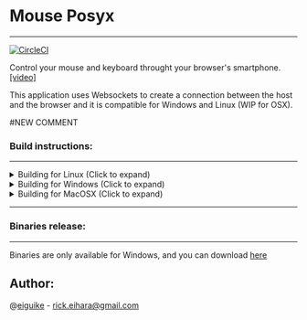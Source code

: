 # Mouse Posyx
---
[![CircleCI](https://circleci.com/gh/eiguike/mouse-posyx/tree/master.svg?style=svg)](https://circleci.com/gh/eiguike/mouse-posyx/tree/master)

Control your mouse and keyboard throught your browser's smartphone. [[video]](https://www.youtube.com/watch?v=foAUzgEAnbc)

This application uses Websockets to create a connection between the host
and the browser and it is compatible for Windows and Linux (WIP for OSX).

#NEW COMMENT

### Build instructions:
---
<details>
    <summary>
Building for Linux (Click to expand)
    </summary>
1. Clone this repository

```
 $ git clone https://github.com/eiguike/mouse-posyx.git
```

2. Install the prerequisites packages:
```
$ sudo apt install cmake zlib1g-dev libx11-dev libxtst-dev
```

3. Initialize submodule folder and update it

```
 $ git submodule init; git submodule update
```

4. Build libwebsockets and install

```
 $ cd libwebsockets;mkdir build;cd build;cmake ..;make; sudo make install;
```
5. In mouse-posyx's folders, execute the following commands to build:

```
 $ mkdir build; cd build
 $ cmake ..
 $ make
```

6. Copy libwebsockets's implementations to the proper folder
```
$ sudo cp /usr/local/lib/libwebsockets* /usr/lib
```

7. Execute the application
```
$ ./mouse-posyx
```

8. Access the application throught IP:8000 in your favorite browser.
9. Enjoy!

</details>

<details>
    <summary>
Building for Windows (Click to expand)
    </summary>
1. Install OpenSSL, cmake and Visual Studio

2. Clone this repository

3. Build and install libwebsockets

4. In root folder, create a 'build' folder
```
 md build; cd build
```

5a. Prepare the development enviroment to compile
```
 cmake .. -G "NMake Makefiles" -DCMAKE_BUILD_TYPE=RELEASE
```
5b. Prepare the development enviroment to compile, with OpenSSL activated:
```
 cmake .. -G "NMake Makefiles" -DCMAKE_BUILD_TYPE=RELEASE -DUSE_SSL=TRUE
```

6. Compile
```
 nmake
```

7. Execute the application

8. Access the application throught IP:8000 in your favorite browser.

9. Enjoy!
</details>
<details>
    <summary>
Building for MacOSX (Click to expand)
    </summary>
1. Clone this repository

```
 $ git clone https://github.com/eiguike/mouse-posyx.git
```

2. Initialize submodule folder and update it

```
 $ git submodule init; git submodule update
```

3. Build libwebsockets and install

```
 $ cd libwebsockets;mkdir build;cd build;cmake .. -DLWS_WITH_SSL=OFF -DLWS_WITHOUT_BUILTIN_SHA1=OFF;make; sudo make install;
```
4. In mouse-posyx's folders, execute the following commands to build:

```
 $ mkdir build; cd build
 $ cmake ..
 $ make
```

5. Execute the application
```
$ ./mouse-posyx
```

7. Access the application throught IP:8000 in your favorite browser.
8. Enjoy!

</details>

---

### Binaries release:
---
Binaries are only available for Windows, and you can download [here](https://github.com/eiguike/mouse-posyx/files/1978295/mouse-posyx_setup.zip)

## Author:
@[eiguike](https://github.com/eiguike) - [rick.eihara@gmail.com](mailto:rick.eihara@gmail.com)
